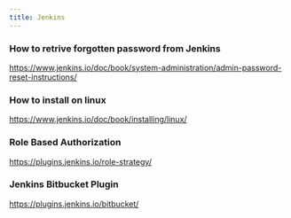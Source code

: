 ```yaml
---
title: Jenkins
---
```


### How to retrive forgotten password from Jenkins 

https://www.jenkins.io/doc/book/system-administration/admin-password-reset-instructions/

### How to install on linux

https://www.jenkins.io/doc/book/installing/linux/

### Role Based Authorization 

https://plugins.jenkins.io/role-strategy/


### Jenkins Bitbucket Plugin

https://plugins.jenkins.io/bitbucket/

